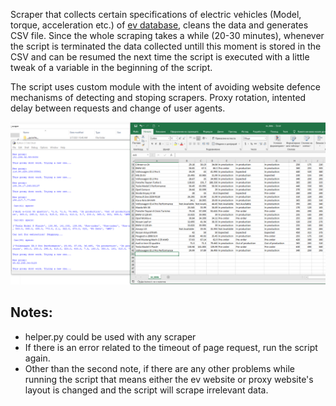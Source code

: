 Scraper that collects certain specifications of electric vehicles (Model, torque, acceleration etc.) of [ev database](https://ev-database.org/), cleans the data and generates CSV file.
Since the whole scraping takes a while (20-30 minutes), whenever the script is terminated the data collected untill this moment is stored in the CSV and
can be resumed the next time the script is executed with a little tweak of a variable in the beginning of the script.

The script uses custom module with the intent of avoiding website defence mechanisms of detecting and stoping scrapers. Proxy rotation, intented delay between requests and change of user agents.


![Image description](demo.png)

## Notes:
- helper.py could be used with any scraper
- If there is an error related to the timeout of page request, run the script again.
- Other than the second note, if there are any other problems while running the script that means either the ev website or proxy website's layout is changed and the script will scrape irrelevant data.
